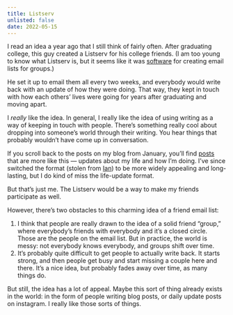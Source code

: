 ```yaml
---
title: Listserv
unlisted: false
date: 2022-05-15
---
```


I read an idea a year ago that I still think of fairly often. After graduating college, this guy created a Listserv for his college friends. (I am too young to know what Listserv is, but it seems like it was [software](https://en.wikipedia.org/wiki/LISTSERV) for creating email lists for groups.)

He set it up to email them all every two weeks, and everybody would write back with an update of how they were doing. That way, they kept in touch with how each others’ lives were going for years after graduating and moving apart.

I _really_ like the idea. In general, I really like the idea of using writing as a way of keeping in touch with people. There’s something really cool about dropping into someone’s world through their writing. You hear things that probably wouldn’t have come up in conversation.

If you scroll back to the posts on my blog from January, you’ll find [posts](https://benborgers.com/posts/2022-01-14) that are more like this — updates about my life and how I’m doing. I’ve since switched the format (stolen from [Ian](https://tunnington.com)) to be more widely appealing and long-lasting, but I do kind of miss the life-update format.

But that’s just me. The Listserv would be a way to make my friends participate as well.

However, there’s two obstacles to this charming idea of a friend email list:

1. I think that people are really drawn to the idea of a solid friend “group,” where everybody’s friends with everybody and it’s a closed circle. Those are the people on the email list. But in practice, the world is messy: not everybody knows everybody, and groups shift over time.
2. It’s probably quite difficult to get people to actually write back. It starts strong, and then people get busy and start missing a couple here and there. It’s a nice idea, but probably fades away over time, as many things do.

But still, the idea has a lot of appeal. Maybe this sort of thing already exists in the world: in the form of people writing blog posts, or daily update posts on instagram. I really like those sorts of things.
